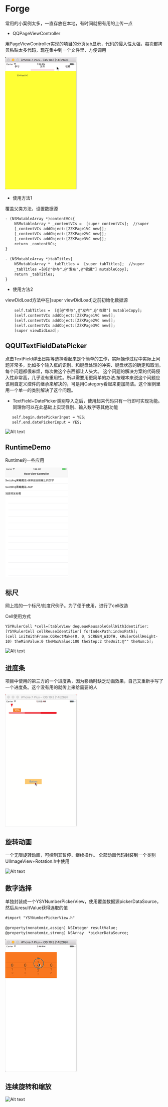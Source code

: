 # Forge
常用的小案例太多，一直存放在本地，有时间就把有用的上传一点


- QQPageViewController

用PageViewController实现的项目的分页tab显示，代码的侵入性太强，每次都拷贝粘贴太多代码，现在集中到一个文件里，方便调用

![Alt text](https://github.com/qinjun998/Forge/blob/master/images/PageVC.gif)



- 使用方法1

覆盖父类方法，设置数据源
```OC
- (NSMutableArray *)contentVCs{
    NSMutableArray * _contentVCs =  [super contentVCs];  //super
    [_contentVCs addObject:[ZZKPage1VC new]];
    [_contentVCs addObject:[ZZKPage2VC new]];
    [_contentVCs addObject:[ZZKPage3VC new]];
    return _contentVCs;
}

- (NSMutableArray *)tabTitles{
    NSMutableArray * _tabTitles =  [super tabTitles];  //super
    _tabTitles =[@[@"参与",@"发布",@"收藏"] mutableCopy];
    return _tabTitles;
}
```

- 使用方法2

viewDidLoad方法中在[super viewDidLoad]之前初始化数据源

```OC
    self.tabTitles =  [@[@"参与",@"发布",@"收藏"] mutableCopy];
    [self.contentVCs addObject:[ZZKPage1VC new]];
    [self.contentVCs addObject:[ZZKPage2VC new]];
    [self.contentVCs addObject:[ZZKPage3VC new]];
    [super viewDidLoad];
```

## QQUITextFieldDatePicker

点击TextField弹出日期等选择看起来是个简单的工作，实际操作过程中实际上问题非常多，比如多个输入框的识别、和键盘处理的冲突、键盘状态的确定和取消。每个问题都很麻烦，每次做这个东西都让人头大。
这个问题的解决方案的代码侵入性非常高，几乎没有重用性。所以需要用更简单的办法.按理本来说这个问题应该用自定义控件的继承来解决的，可是用Category看起来更加简洁。这个案例里用一个单一的类别解决了这个问题。

- TextField+DatePicker类别导入之后，使用起来代码只有一行即可实现功能。同理你可以在此基础上实现性别、输入数字等其他功能


```OC
   self.begin.datePickerInput = YES;
   self.end.datePickerInput = YES;
```

![Alt text](https://github.com/qinjun998/Forge/blob/master/images/dataPicker.gif)


## RuntimeDemo

Runtime的一些应用

<img width="200" height="350" src="https://github.com/qinjun998/Forge/blob/master/images/runtime1.png"/>


## 标尺
网上找的一个标尺/刻度尺例子。为了便于使用，进行了cell改造

Cell使用方式

```OC
YSYRulerCell *cell=[tableView dequeueReusableCellWithIdentifier:[YSYRulerCell cellReuseIdentifier] forIndexPath:indexPath];
[cell initWithFrame:CGRectMake(0, 0, SCREEN_WIDTH, kRulerCellHeight-10) theMinValue:0 theMaxValue:100 theStep:2 theUnit:@"" theNum:5];
```

![Alt text](https://github.com/qinjun998/Forge/blob/master/images/biaochi.gif)

## 进度条

项目中使用的第三方的一个进度条，因为移动时缺乏动画效果，自己又重新手写了一个进度条。这个没有用的就传上来给需要的人

![Alt text](https://github.com/qinjun998/Forge/blob/master/images/progressView.gif)


## 旋转动画
一个无限旋转动画，可控制其暂停、继续操作。
全部动画代码封装到一个类别UIImageView+Rotation.h中使用

![Alt text](https://github.com/qinjun998/Forge/blob/master/images/xuanzhuan.gif)

## 数字选择
单独封装成一个YSYNumberPickerView，使用覆盖数据源pickerDataSource，然后从resultValue获得选取的值

```OC
#import "YSYNumberPickerView.h"

@property(nonatomic,assign) NSInteger resultValue;
@property(nonatomic,strong) NSArray  *pickerDataSource;

```


![Alt text](https://github.com/qinjun998/Forge/blob/master/images/numberpicker.gif)


## 连续旋转和缩放

![Alt text](https://github.com/qinjun998/Forge/blob/master/images/xuanzhuansuofang.gif)